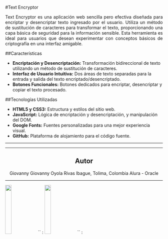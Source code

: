 #Text Encryptor

<p style="text-align: justify">Text Encryptor es una aplicación web sencilla pero efectiva diseñada para encriptar y desencriptar texto ingresado por el usuario. Utiliza un método de sustitución de caracteres para transformar el texto, proporcionando una capa básica de seguridad para la información sensible. Esta herramienta es ideal para usuarios que desean experimentar con conceptos básicos de criptografía en una interfaz amigable.</p>

##Características
+ **Encriptación y Desencriptación:** Transformación bidireccional de texto utilizando un método de sustitución de caracteres.
+ **Interfaz de Usuario Intuitiva:** Dos áreas de texto separadas para la entrada y salida del texto encriptado/desencriptado.
+ **Botones Funcionales:** Botones dedicados para encriptar, desencriptar y copiar el texto procesado.

##Tecnologías Utilizadas
+ **HTML5 y CSS3:** Estructura y estilos del sitio web.
+ **JavaScript:** Lógica de encriptación y desencriptación, y manipulación del DOM.
+ **Google Fonts:** Fuentes personalizadas para una mejor experiencia visual.
+ **GitHub:** Plataforma de alojamiento para el código fuente.

------------


------------



<h2 style="text-align: center">Autor</h2>
<p style="text-align: center">Giovanny Giovanny Oyola Rivas
Ibague, Tolima, Colombia
Alura - Oracle</p>

------------



<img src= "https://images.unsplash.com/photo-1654277041218-84424c78f0ae?q=80&w=2924&auto=format&fit=crop&ixlib=rb-4.0.3&ixid=M3wxMjA3fDB8MHxwaG90by1wYWdlfHx8fGVufDB8fHx8fA%3D%3D" style="width: 20%" >
`<link>` :<https://github.com/Alejo-gaor>


<img src= "https://images.unsplash.com/photo-1611944212129-29977ae1398c?q=80&w=2874&auto=format&fit=crop&ixlib=rb-4.0.3&ixid=M3wxMjA3fDB8MHxwaG90by1wYWdlfHx8fGVufDB8fHx8fA%3D%3" style="width: 20%" >
`<link>` :<https://www.linkedin.com/in/alejo-gaor>




